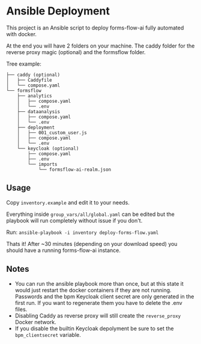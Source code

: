 # Ansible Deployment

This project is an Ansible script to deploy forms-flow-ai fully automated with docker.

At the end you will have 2 folders on your machine. The caddy folder for the reverse proxy magic (optional) and the formsflow folder.

Tree example:

```
├── caddy (optional)
│   ├── Caddyfile
│   └── compose.yaml
└── formsflow
    ├── analytics
    │   ├── compose.yaml
    │   └── .env
    ├── dataanalysis
    │   ├── compose.yaml
    │   └── .env
    ├── deployment
    │   ├── 001_custom_user.js
    │   ├── compose.yaml
    │   └── .env
    └── keycloak (optional)
        ├── compose.yaml
        ├── .env
        └── imports
            └── formsflow-ai-realm.json
```

## Usage

Copy `inventory.example` and edit it to your needs.

Everything inside `group_vars/all/global.yaml` can be edited but the playbook will run completely without issue if you don't.

Run: `ansible-playbook -i inventory deploy-forms-flow.yaml`

Thats it! After ~30 minutes (depending on your download speed) you should have a running forms-flow-ai instance.

## Notes

- You can run the ansible playbook more than once, but at this state it would just restart the docker containers if they are not running. Passwords and the bpm Keycloak client secret are only generated in the first run. If you want to regenerate them you have to delete the .env files.
- Disabling Caddy as reverse proxy will still create the `reverse_proxy` Docker network.
- If you disable the builtin Keycloak depolyment be sure to set the `bpm_clientsecret` variable.
